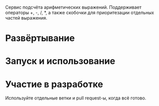 Сервис подсчёта арифметических выражений. Поддерживает операторы +, -, /, *, а также скобочки для приоритезации отдельных 
частей выражения.

# Развёртывание

# Запуск и использование

# Участие в разработке
Используйте отдельные ветки и pull request-ы, когда всё готово.